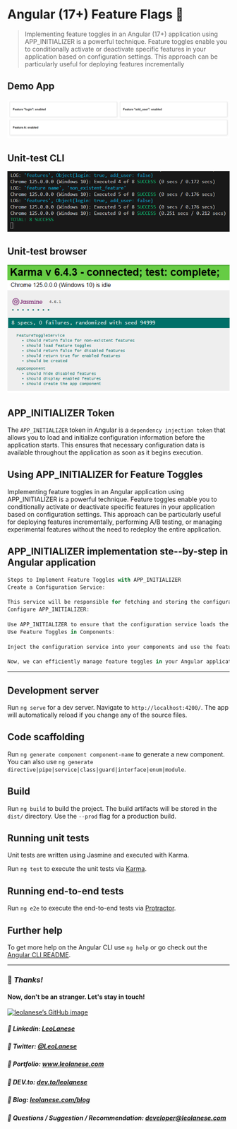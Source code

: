 # Angular (17+) Feature Flags 🚩

> Implementing feature toggles in an Angular (17+) application using APP_INITIALIZER is a powerful technique. Feature toggles enable you to conditionally activate or deactivate specific features in your application based on configuration settings. This approach can be particularly useful for deploying features incrementally

## Demo App

![alt text](./src/assets/image.png)

## Unit-test CLI

![alt text](./src/assets/unit-tests.png)


## Unit-test browser

![alt text](./src/assets/unit-test-browser.png)


## APP_INITIALIZER Token

The `APP_INITIALIZER` token in Angular is a `dependency injection token` that allows you to load and initialize configuration information before the application starts. This ensures that necessary configuration data is available throughout the application as soon as it begins execution.

## Using APP_INITIALIZER for Feature Toggles

Implementing feature toggles in an Angular application using APP_INITIALIZER is a powerful technique. Feature toggles enable you to conditionally activate or deactivate specific features in your application based on configuration settings. This approach can be particularly useful for deploying features incrementally, performing A/B testing, or managing experimental features without the need to redeploy the entire application.

## APP_INITIALIZER implementation ste--by-step in Angular application

```js
Steps to Implement Feature Toggles with APP_INITIALIZER
Create a Configuration Service:

This service will be responsible for fetching and storing the configuration data, including feature toggles.
Configure APP_INITIALIZER:

Use APP_INITIALIZER to ensure that the configuration service loads the feature toggles before the application starts.
Use Feature Toggles in Components:

Inject the configuration service into your components and use the feature toggles to conditionally display or hide features.

Now, we can efficiently manage feature toggles in your Angular application, ensuring that features are enabled or disabled based on configuration settings loaded during the app initialization phase.
```

---

## Development server

Run `ng serve` for a dev server. Navigate to `http://localhost:4200/`. The app will automatically reload if you change any of the source files.

## Code scaffolding

Run `ng generate component component-name` to generate a new component. You can also use `ng generate directive|pipe|service|class|guard|interface|enum|module`.

## Build

Run `ng build` to build the project. The build artifacts will be stored in the `dist/` directory. Use the `--prod` flag for a production build.

## Running unit tests

Unit tests are written using Jasmine and executed with Karma.

Run `ng test` to execute the unit tests via [Karma](https://karma-runner.github.io).

## Running end-to-end tests

Run `ng e2e` to execute the end-to-end tests via [Protractor](http://www.protractortest.org/).

## Further help

To get more help on the Angular CLI use `ng help` or go check out the [Angular CLI README](https://github.com/angular/angular-cli/blob/master/README.md).

---

### :100: <i>Thanks!</i>
#### Now, don't be an stranger. Let's stay in touch!

<a href="https://github.com/leolanese" target="_blank" rel="noopener noreferrer">
  <img src="https://scastiel.dev/api/image/leolanese?dark&removeLink" alt="leolanese’s GitHub image" width="600" height="314" />
</a>

##### :radio_button: Linkedin: <a href="https://www.linkedin.com/in/leolanese/" target="_blank">LeoLanese</a>
##### :radio_button: Twitter: <a href="https://twitter.com/LeoLanese" target="_blank">@LeoLanese</a>
##### :radio_button: Portfolio: <a href="https://www.leolanese.com" target="_blank">www.leolanese.com</a>
##### :radio_button: DEV.to: <a href="https://www.dev.to/leolanese" target="_blank">dev.to/leolanese</a>
##### :radio_button: Blog: <a href="https://www.leolanese.com/blog" target="_blank">leolanese.com/blog</a>
##### :radio_button: Questions / Suggestion / Recommendation: developer@leolanese.com
